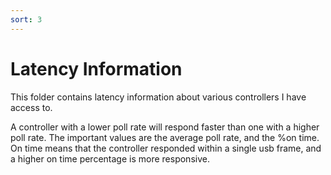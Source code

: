 ```yaml
---
sort: 3
---
```

# Latency Information

This folder contains latency information about various controllers I have access to.

A controller with a lower poll rate will respond faster than one with a higher poll rate.
The important values are the average poll rate, and the %on time. On time means that the controller responded within a single usb frame, and a higher on time percentage is more responsive.